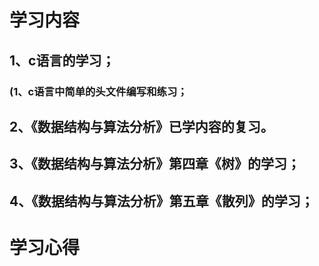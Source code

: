 # 学习内容
## 1、c语言的学习；
### (1、c语言中简单的头文件编写和练习；
## 2、《数据结构与算法分析》已学内容的复习。
## 3、《数据结构与算法分析》第四章《树》的学习；
## 4、《数据结构与算法分析》第五章《散列》的学习；
# 学习心得
